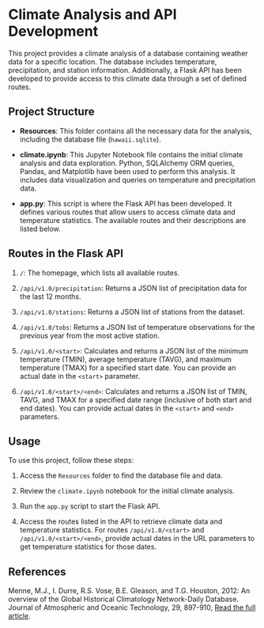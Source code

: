 # Climate Analysis and API Development

This project provides a climate analysis of a database containing weather data for a specific location. The database includes temperature, precipitation, and station information. Additionally, a Flask API has been developed to provide access to this climate data through a set of defined routes.

## Project Structure

- **Resources**: This folder contains all the necessary data for the analysis, including the database file (`hawaii.sqlite`).

- **climate.ipynb**: This Jupyter Notebook file contains the initial climate analysis and data exploration. Python, SQLAlchemy ORM queries, Pandas, and Matplotlib have been used to perform this analysis. It includes data visualization and queries on temperature and precipitation data.

- **app.py**: This script is where the Flask API has been developed. It defines various routes that allow users to access climate data and temperature statistics. The available routes and their descriptions are listed below.

## Routes in the Flask API

1. `/`: The homepage, which lists all available routes.

2. `/api/v1.0/precipitation`: Returns a JSON list of precipitation data for the last 12 months.

3. `/api/v1.0/stations`: Returns a JSON list of stations from the dataset.

4. `/api/v1.0/tobs`: Returns a JSON list of temperature observations for the previous year from the most active station.

5. `/api/v1.0/<start>`: Calculates and returns a JSON list of the minimum temperature (TMIN), average temperature (TAVG), and maximum temperature (TMAX) for a specified start date. You can provide an actual date in the `<start>` parameter.

6. `/api/v1.0/<start>/<end>`: Calculates and returns a JSON list of TMIN, TAVG, and TMAX for a specified date range (inclusive of both start and end dates). You can provide actual dates in the `<start>` and `<end>` parameters.

## Usage

To use this project, follow these steps:

1. Access the `Resources` folder to find the database file and data.

2. Review the `climate.ipynb` notebook for the initial climate analysis.

3. Run the `app.py` script to start the Flask API.

4. Access the routes listed in the API to retrieve climate data and temperature statistics. For routes `/api/v1.0/<start>` and `/api/v1.0/<start>/<end>`, provide actual dates in the URL parameters to get temperature statistics for those dates.

## References

Menne, M.J., I. Durre, R.S. Vose, B.E. Gleason, and T.G. Houston, 2012: An overview of the Global Historical Climatology Network-Daily Database. Journal of Atmospheric and Oceanic Technology, 29, 897-910, [Read the full article](https://journals.ametsoc.org/view/journals/atot/29/7/jtech-d-11-00103_1.xml).
